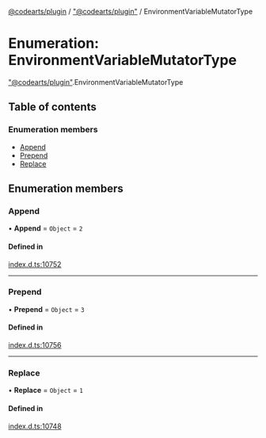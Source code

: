 [@codearts/plugin](../README.md) / ["@codearts/plugin"](../modules/_codearts_plugin_.md) / EnvironmentVariableMutatorType

# Enumeration: EnvironmentVariableMutatorType

["@codearts/plugin"](../modules/_codearts_plugin_.md).EnvironmentVariableMutatorType

## Table of contents

### Enumeration members

- [Append](codearts_plugin_.EnvironmentVariableMutatorType.md#append)
- [Prepend](codearts_plugin_.EnvironmentVariableMutatorType.md#prepend)
- [Replace](codearts_plugin_.EnvironmentVariableMutatorType.md#replace)

## Enumeration members

### Append

• **Append** = `Object` = `2`

#### Defined in

[index.d.ts:10752](https://github.com/huaweicloud/cloudide-plugin-api/blob/d4de966/index.d.ts#L10752)

___

### Prepend

• **Prepend** = `Object` = `3`

#### Defined in

[index.d.ts:10756](https://github.com/huaweicloud/cloudide-plugin-api/blob/d4de966/index.d.ts#L10756)

___

### Replace

• **Replace** = `Object` = `1`

#### Defined in

[index.d.ts:10748](https://github.com/huaweicloud/cloudide-plugin-api/blob/d4de966/index.d.ts#L10748)
